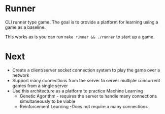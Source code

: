 # Runner
CLI runner type game. The goal is to provide a platform for learning using a game as a baseline.

This works as is you can run `make runner && ./runner` to start up a game.


# Next
- Create a client/server socket connection system to play the game over a network
- Support many connections from the server to server multiple concurrent games from a single server
- Use this architecture as a platform to practice Machine Learning
  - Genetic Agorithm - requires the server to handle many connections simultaneously to be viable
  - Reinforcement Learning -Does not require a many connections
